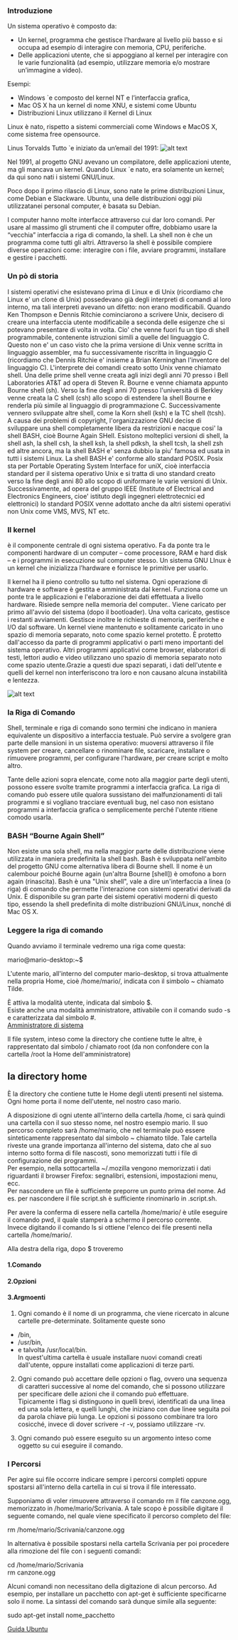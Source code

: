 
### Introduzione

Un sistema operativo è composto da:
- Un kernel, programma che gestisce l’hardware al livello più basso e si occupa ad esempio di interagire con memoria, CPU, periferiche.
- Delle applicazioni utente, che si appoggiano al kernel per interagire con le varie
funzionalità (ad esempio, utilizzare memoria e/o mostrare un’immagine a video).

Esempi: 
- Windows `e composto del kernel NT e l’interfaccia grafica, 
- Mac OS X ha un kernel di nome XNU, e sistemi come Ubuntu
- Distribuzioni Linux utilizzano il
Kernel di Linux

Linux è nato, rispetto a sistemi commerciali come Windows e MacOS X, come sistema free opensource.

Linus Torvalds
Tutto `e iniziato da un’email del 1991:
![alt text](../Images/Mail_nascita_linux.JPG)

Nel 1991, al progetto GNU avevano un compilatore, delle applicazioni utente, ma gli
mancava un kernel. Quando Linux `e nato, era solamente un kernel; da qui sono nati i sistemi GNU/Linux.

Poco dopo il primo rilascio di Linux, sono nate le prime distribuzioni Linux, come Debian
e Slackware.
Ubuntu, una delle distribuzioni oggi più utilizzatanei personal computer, è basata su
Debian.

I computer hanno molte interfacce attraverso cui dar loro comandi.
Per usare al massimo gli strumenti che il computer  offre, dobbiamo usare la “vecchia” interfaccia a riga di comando, la shell.
La shell non è che un programma come tutti gli altri.
Attraverso la shell è possibile compiere diverse operazioni come: interagire con i file, avviare programmi, installare e gestire i pacchetti. 

### Un pò di storia
I sistemi operativi che esistevano prima di Linux e di Unix (ricordiamo che Linux e' un clone di Unix) possedevano già degli interpreti di comandi al loro interno, ma tali interpreti avevano un difetto: non erano modificabili. Quando Ken Thompson e Dennis Ritchie cominciarono a scrivere Unix, decisero di creare una interfaccia utente modificabile a seconda delle esigenze che si potevano presentare di volta in volta. Cio' che venne fuori fu un tipo di shell programmabile, contenente istruzioni simili a quelle del linguaggio C. Questo non e' un caso visto che la prima versione di Unix venne scritta in linguaggio assembler, ma fu successivamente riscritta in linguaggio C (ricordiamo che Dennis Ritchie e' insieme a Brian Kerninghan l'inventore del linguaggio C). L'interprete dei comandi creato sotto Unix venne chiamato shell. Una delle prime shell venne creata agli inizi degli anni 70 presso i Bell Laboratories AT&T ad opera di Steven R. Bourne e venne chiamata appunto Bourne shell (sh). Verso la fine degli anni 70 presso l'università di Berkley venne creata la C shell (csh) allo scopo di estendere la shell Bourne e renderla più simile al linguaggio di programmazione C. Successivamente vennero sviluppate altre shell, come la Korn shell (ksh) e la TC shell (tcsh). A causa dei problemi di copyright, l'organizzazione GNU decise di sviluppare una shell completamente libera da restrizioni e nacque cosi' la shell BASH, cioè Bourne Again SHell. Esistono molteplici versioni di shell, la shell ash, la shell csh, la shell ksh, la shell pdksh, la shell tcsh, la shell zsh ed altre ancora, ma la shell BASH e' senza dubbio la piu' famosa ed usata in tutti i sistemi Linux. La shell BASH e' conforme allo standard POSIX. Posix sta per Portable Operating System Interface for uniX, cioè interfaccia standard per il sistema operativo Unix e si tratta di uno standard creato verso la fine degli anni 80 allo scopo di uniformare le varie versioni di Unix. Successivamente, ad opera del gruppo IEEE (Institute of Electrical and Electronics Engineers, cioe' istituto degli ingegneri elettrotecnici ed elettronici) lo standard POSIX venne adottato anche da altri sistemi operativi non Unix come VMS, MVS, NT etc.


### Il kernel 
è il componente centrale di ogni sistema operativo.  Fa da ponte tra le componenti hardware di un computer – come processore, RAM e hard disk – e i programmi in esecuzione sul computer stesso.
Un sistema GNU LInux  è un kernel che inizializza l’hardware e fornisce le primitive per usarlo. 

Il kernel ha il pieno controllo su tutto nel sistema. Ogni operazione di hardware e software è gestita e amministrata dal kernel. Funziona come un ponte tra le applicazioni e l'elaborazione dei dati effettuata a livello hardware. 
Risiede sempre nella memoria del computer.. Viene caricato per primo all'avvio del sistema (dopo il bootloader). Una volta caricato, gestisce i restanti avviamenti. 
Gestisce inoltre le richieste di memoria, periferiche e I/O dal software. 
Un kernel viene mantenuto e solitamente caricato in uno spazio di memoria separato, noto come spazio kernel protetto. È protetto dall'accesso da parte di programmi applicativi o parti meno importanti del sistema operativo.
Altri programmi applicativi come browser, elaboratori di testi, lettori audio e video utilizzano uno spazio di memoria separato noto come spazio utente.Grazie a questi due spazi separati, i dati dell'utente e quelli del kernel non interferiscono tra loro e non causano alcuna instabilità e lentezza.

![alt text](../Images/Kernel.JPG)

### la Riga di Comando
Shell, terminale e riga di comando sono termini che indicano in maniera equivalente un dispositivo a interfaccia testuale. Può servire a svolgere gran parte delle mansioni in un sistema operativo: muoversi attraverso il file system per creare, cancellare o rinominare file, scaricare, installare o rimuovere programmi, per configurare l'hardware, per creare script e molto altro.

Tante delle azioni sopra elencate, come noto alla maggior parte degli utenti, possono essere svolte tramite programmi a interfaccia grafica. La riga di comando può essere utile qualora sussistano dei malfunzionamenti di tali programmi e si vogliano tracciare eventuali bug, nel caso non esistano programmi a interfaccia grafica o semplicemente perché l'utente ritiene comodo usarla.

### BASH   “Bourne Again Shell”
Non esiste una sola shell, ma nella maggior parte delle distribuzione viene utilizzata in maniera predefinita la shell bash.
Bash è sviluppata nell'ambito del progetto GNU come alternativa libera di Bourne shell. Il nome è un calembour poiché Bourne again (un'altra Bourne [shell]) è omofono a born again (rinascita).
Bash è una "Unix shell", vale a dire un'interfaccia a linea (o riga) di comando che permette l'interazione con sistemi operativi derivati da Unix. È disponibile su gran parte dei sistemi operativi moderni di questo tipo, essendo la shell predefinita di molte distribuzioni GNU/Linux, nonché di Mac OS X.

### Leggere la riga di comando

Quando avviamo il terminale vedremo una riga come questa:<br>

mario@mario-desktop:~$

L'utente mario, all'interno del computer mario-desktop, si trova attualmente nella propria Home, cioè /home/mario/, indicata con il simbolo ~ chiamato Tilde.

È attiva la modalità utente, indicata dal simbolo $.<br>Esiste anche una modalità amministratore, attivabile con il comando sudo -s e caratterizzata dal simbolo #.<br> 
[Amministratore di sistema](https://wiki.ubuntu-it.org/AmministrazioneSistema/PrivilegiDiAmministrazione/Sudo)


Il file system, inteso come la directory che contiene tutte le altre, è rappresentato dal simbolo / chiamato root (da non confondere con la cartella /root la Home dell'amministratore)

## la directory home

È la directory che contiene tutte le Home degli utenti presenti nel sistema. Ogni home porta il nome dell'utente, nel nostro caso mario.

A disposizione di ogni utente all'interno della cartella /home, ci sarà quindi una cartella con il suo stesso nome, nel nostro esempio mario. Il suo percorso completo sarà /home/mario, che nel terminale può essere sinteticamente rappresentato dal simbolo ~ chiamato tilde.
Tale cartella riveste una grande importanza all'interno del sistema, dato che al suo interno sotto forma di file nascosti, sono memorizzati tutti i file di configurazione dei programmi.<br>
Per esempio, nella sottocartella ~/.mozilla vengono memorizzati i dati riguardanti il browser Firefox: segnalibri, estensioni, impostazioni menu, ecc.<br>
Per nascondere un file è sufficiente preporre un punto prima del nome. Ad es. per nascondere il file script.sh è sufficiente rinominarlo in .script.sh.


Per avere la conferma di essere nella cartella /home/mario/ è utile eseguire il comando pwd, il quale stamperà a schermo il percorso corrente.<br>
Invece digitando il comando ls si ottiene l'elenco dei file presenti nella cartella /home/mario/.

Alla destra della riga, dopo $ troveremo<br>
 #### 1.Comando  
 #### 2.Opzioni  
 #### 3.Argmoenti


 1. Ogni comando è il nome di un programma, che viene ricercato in alcune cartelle pre-determinate. Solitamente queste sono 
 * /bin, 
 * /usr/bin, 
 * e talvolta /usr/local/bin.<br>In quest'ultima cartella è usuale installare nuovi comandi creati dall'utente, oppure installati come applicazioni di terze parti.

 2. Ogni comando può accettare delle opzioni o flag, ovvero una sequenza di caratteri successive al nome del comando, che si possono utilizzare per specificare delle azioni che il comando può effettuare.<br> Tipicamente i flag si distinguono in quelli brevi, identificati da una linea ed una sola lettera, e quelli lunghi, che iniziano con due linee seguita poi da parola chiave più lunga. Le opzioni si possono combinare tra loro cosicché, invece di dover scrivere -r -v, possiamo utilizzare -rv.

 3. Ogni comando può essere eseguito su un argomento inteso come oggetto su cui eseguire il comando.





### I Percorsi
Per agire sui file occorre indicare sempre i percorsi completi oppure spostarsi all'interno della cartella in cui si trova il file interessato. 

Supponiamo di voler rimuovere attraverso il comando rm il file canzone.ogg, memorizzato in /home/mario/Scrivania. A tale scopo è possibile digitare il seguente comando, nel quale viene specificato il percorso completo del file:

rm /home/mario/Scrivania/canzone.ogg

In alternativa è possibile spostarsi nella cartella Scrivania per poi procedere alla rimozione del file con i seguenti comandi:

cd /home/mario/Scrivania<br>
rm canzone.ogg

Alcuni comandi non necessitano della digitazione di alcun percorso. Ad esempio, per installare un pacchetto con apt-get è sufficiente specificarne solo il nome. La sintassi del comando sarà dunque simile alla seguente:

sudo apt-get install nome_pacchetto

[Guida Ubuntu](https://wiki.ubuntu-it.org/AmministrazioneSistema)








